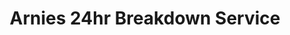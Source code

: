 ---
title: "Arnies 24hr Breakdown Service"
url: /strandfontein/arnies-24hr-breakdown-service/
shop: Autowerkstatt
---